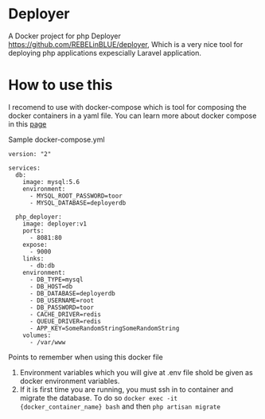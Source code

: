 # Deployer
A Docker project for php Deployer https://github.com/REBELinBLUE/deployer, Which is a very nice tool for deploying php 
applications expescially Laravel application.

# How to use this
I recomend to use with docker-compose which is tool for composing the docker containers in a yaml file. You can learn more 
about docker compose in this [page](https://docs.docker.com/compose/compose-file/)

Sample docker-compose.yml

````
version: "2"

services:
  db:
    image: mysql:5.6
    environment:
      - MYSQL_ROOT_PASSWORD=toor
      - MYSQL_DATABASE=deployerdb

  php_deployer:
    image: deployer:v1
    ports:
      - 8081:80
    expose:
      - 9000
    links:
      - db:db
    environment:
      - DB_TYPE=mysql
      - DB_HOST=db
      - DB_DATABASE=deployerdb
      - DB_USERNAME=root
      - DB_PASSWORD=toor
      - CACHE_DRIVER=redis
      - QUEUE_DRIVER=redis
      - APP_KEY=SomeRandomStringSomeRandomString
    volumes:
      - /var/www
````
Points to remember when using this docker file
  1) Environment variables which you will give at .env file shold be given as docker environment variables.
  2) If it is first time you are running, you must ssh in to container and migrate the database.
     To do so  `docker exec -it {docker_container_name} bash` and then `php artisan migrate`
